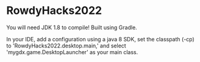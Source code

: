 # RowdyHacks2022
You will need JDK 1.8 to compile!
Built using Gradle. 

In your IDE, add a configuration using a java 8 SDK, 
set the classpath (-cp) to 'RowdyHacks2022.desktop.main,'
and select 'mygdx.game.DesktopLauncher' as your main class.
